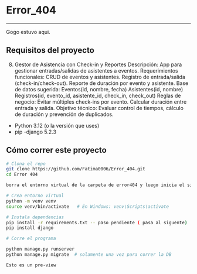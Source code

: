 # Error_404
--------------------
Gogo estuvo aqui.

## Requisitos del proyecto 

8. Gestor de Asistencia con Check-in y Reportes
Descripción:
App para gestionar entradas/salidas de asistentes a eventos.
Requerimientos funcionales:
CRUD de eventos y asistentes.
Registro de entrada/salida (check-in/check-out).
Reporte de duración por evento y asistente.
Base de datos sugerida:
Eventos(id, nombre, fecha)
Asistentes(id, nombre)
Registros(id, evento_id, asistente_id, check_in, check_out)
Reglas de negocio:
Evitar múltiples check-ins por evento.
Calcular duración entre entrada y salida.
Objetivo técnico:
Evaluar control de tiempos, cálculo de duración y prevención de duplicados.


- Python 3.12 (o la versión que uses)
- pip
-django 5.2.3
## Cómo correr este proyecto

```bash
# Clona el repo
git clone https://github.com/Fatima0006/Error_404.git
cd Error 404

borra el entorno virtual de la carpeta de error404 y luego inicia el siguente paso 

# Crea entorno virtual
python -m venv venv
source venv/bin/activate   # En Windows: venv\Scripts\activate

# Instala dependencias
pip install -r requirements.txt -- paso pendiente ( pasa al siguente)
pip install django

# Corre el programa

python manage.py runserver
python manage.py migrate  # solamente una vez para correr la DB

Esto es un pre-view 